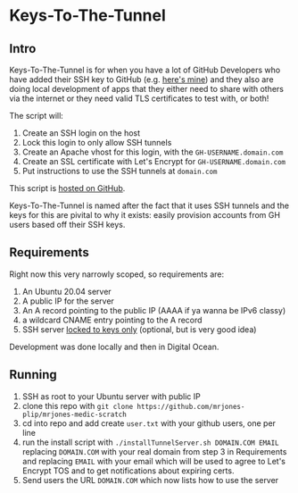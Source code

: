# Keys-To-The-Tunnel

 
## Intro

Keys-To-The-Tunnel is for when you have a lot of GitHub Developers who have added their SSH key to GitHub (e.g. [here's mine](https://github.com/mrjones-plip.keys)) and they also are doing local development of apps that they either need to share with others via the internet or they need valid TLS certificates to test with, or both!

The script will:
1. Create an SSH login on the host
1. Lock this login to only allow SSH tunnels
1. Create an Apache vhost for this login, with the `GH-USERNAME.domain.com`
1. Create an SSL certificate with Let's Encrypt for `GH-USERNAME.domain.com`
1. Put instructions to use the SSH tunnels at `domain.com`

This script is [hosted on GitHub](https://github.com/mrjones-plip/mrjones-medic-scratch/tree/main/SshTunnelServer).

Keys-To-The-Tunnel is named after the fact that it uses SSH tunnels and the keys for this are pivital to why it exists: easily provision accounts from GH users based off their SSH keys.

## Requirements

Right now this very narrowly scoped, so requirements are:
1. An Ubuntu 20.04 server
1. A public IP for the server
1. An A record pointing to the public IP (AAAA if ya wanna be IPv6 classy)
1. a wildcard CNAME entry pointing to the A record
1. SSH server [locked to keys only](https://www.linuxbabe.com/linux-server/setup-passwordless-ssh-login) (optional, but is very good idea)

Development was done locally and then in Digital Ocean.

## Running

1. SSH as root to your Ubuntu server with public IP
1. clone this repo with `git clone https://github.com/mrjones-plip/mrjones-medic-scratch`
1. cd into repo and add create `user.txt` with your github users, one per line
1. run the install script with `./installTunnelServer.sh DOMAIN.COM EMAIL` replacing `DOMAIN.COM` with your real domain from step 3 in Requirements and replacing `EMAIL` with your email which will be used to agree to Let's Encrypt TOS and to get notifications about expiring certs.
1. Send users the URL `DOMAIN.COM` which now lists how to use the server
